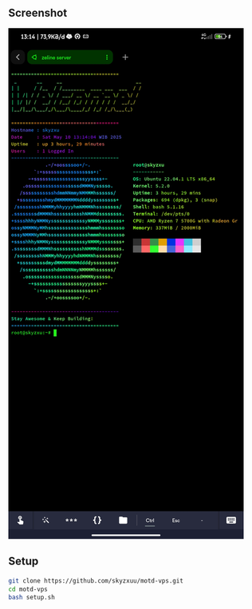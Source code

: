 ## Screenshot
![screenshot](ss.jpg)

## Setup

```bash
git clone https://github.com/skyzxuu/motd-vps.git
cd motd-vps
bash setup.sh
